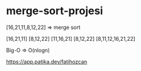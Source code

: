 # merge-sort-projesi
[16,21,11,8,12,22] => merge sort

[16,21,11] [8,12,22]
[11,16,21] [8,12,22]
[8,11,12,16,21,22]

Big-O => O(nlogn)

https://app.patika.dev/fatihozcan
